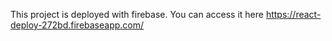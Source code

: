 This project is deployed with firebase. You can access it here https://react-deploy-272bd.firebaseapp.com/
